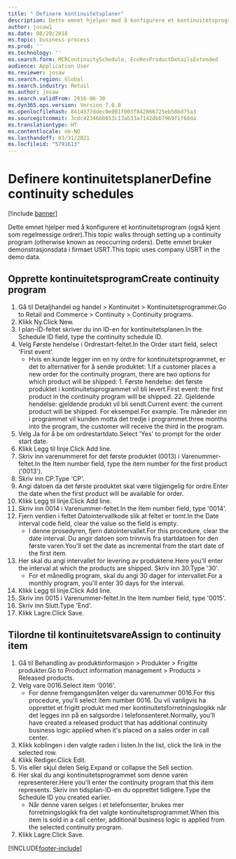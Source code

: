 ```yaml
---
title: " Definere kontinuitetsplaner"
description: Dette emnet hjelper med å konfigurere et kontinuitetsprogram (også kjent som regelmessige ordrer).
author: josaw1
ms.date: 08/29/2018
ms.topic: business-process
ms.prod: ''
ms.technology: ''
ms.search.form: MCRContinuitySchedule, EcoResProductDetailsExtended
audience: Application User
ms.reviewer: josaw
ms.search.region: Global
ms.search.industry: Retail
ms.author: josaw
ms.search.validFrom: 2016-06-30
ms.dyn365.ops.version: Version 7.0.0
ms.openlocfilehash: 8414377ddec0e001f003f842866725eb58bd75a3
ms.sourcegitcommit: 3cdc42346bb653c13ab33a7142dbb7969f1f6dda
ms.translationtype: HT
ms.contentlocale: nb-NO
ms.lasthandoff: 03/31/2021
ms.locfileid: "5791613"
---
```

# <a name="define-continuity-schedules"></a><span data-ttu-id="925ea-103"> Definere kontinuitetsplaner</span><span class="sxs-lookup"><span data-stu-id="925ea-103">Define continuity schedules</span></span>

[!include [banner](../includes/banner.md)]

<span data-ttu-id="925ea-104">Dette emnet hjelper med å konfigurere et kontinuitetsprogram (også kjent som regelmessige ordrer).</span><span class="sxs-lookup"><span data-stu-id="925ea-104">This topic walks through setting up a continuity program (otherwise known as reoccurring orders).</span></span> <span data-ttu-id="925ea-105">Dette emnet bruker demonstrasjonsdata i firmaet USRT.</span><span class="sxs-lookup"><span data-stu-id="925ea-105">This topic uses company USRT in the demo data.</span></span>


## <a name="create-continuity-program"></a><span data-ttu-id="925ea-106">Opprette kontinuitetsprogram</span><span class="sxs-lookup"><span data-stu-id="925ea-106">Create continuity program</span></span>
1. <span data-ttu-id="925ea-107">Gå til Detaljhandel og handel > Kontinuitet > Kontinuitetsprogrammer.</span><span class="sxs-lookup"><span data-stu-id="925ea-107">Go to Retail and Commerce > Continuity > Continuity programs.</span></span>
2. <span data-ttu-id="925ea-108">Klikk Ny.</span><span class="sxs-lookup"><span data-stu-id="925ea-108">Click New.</span></span>
3. <span data-ttu-id="925ea-109">I plan-ID-feltet skriver du inn ID-en for kontinuitetsplanen.</span><span class="sxs-lookup"><span data-stu-id="925ea-109">In the Schedule ID field, type the continuity schedule ID.</span></span>
4. <span data-ttu-id="925ea-110">Velg Første hendelse i Ordrestart-feltet.</span><span class="sxs-lookup"><span data-stu-id="925ea-110">In the Order start field, select 'First event'.</span></span>
    * <span data-ttu-id="925ea-111">Hvis en kunde legger inn en ny ordre for kontinuitetsprogrammet, er det to alternativer for å sende produktet:  1.</span><span class="sxs-lookup"><span data-stu-id="925ea-111">If a customer places a new order for the continuity program, there are two options for which product will be shipped:  1.</span></span> <span data-ttu-id="925ea-112">Første hendelse: det første produktet i kontinuitetsprogrammet vil bli levert.</span><span class="sxs-lookup"><span data-stu-id="925ea-112">First event: the first product in the continuity program will be shipped.</span></span>  <span data-ttu-id="925ea-113">2</span><span class="sxs-lookup"><span data-stu-id="925ea-113">2.</span></span> <span data-ttu-id="925ea-114">Gjeldende hendelse: gjeldende produkt vil bli sendt.</span><span class="sxs-lookup"><span data-stu-id="925ea-114">Current event: the current product will be shipped.</span></span> <span data-ttu-id="925ea-115">For eksempel.</span><span class="sxs-lookup"><span data-stu-id="925ea-115">For example.</span></span> <span data-ttu-id="925ea-116">Tre måneder inn i programmet vil kunden motta det tredje i programmet.</span><span class="sxs-lookup"><span data-stu-id="925ea-116">three months into the program, the customer will receive the third in the program.</span></span>  
5. <span data-ttu-id="925ea-117">Velg Ja for å be om ordrestartdato.</span><span class="sxs-lookup"><span data-stu-id="925ea-117">Select 'Yes' to prompt for the order start date.</span></span>
6. <span data-ttu-id="925ea-118">Klikk Legg til linje.</span><span class="sxs-lookup"><span data-stu-id="925ea-118">Click Add line.</span></span>
7. <span data-ttu-id="925ea-119">Skriv inn varenummeret for det første produktet (0013) i Varenummer-feltet.</span><span class="sxs-lookup"><span data-stu-id="925ea-119">In the Item number field, type the item number for the first product ('0013').</span></span>
8. <span data-ttu-id="925ea-120">Skriv inn CP.</span><span class="sxs-lookup"><span data-stu-id="925ea-120">Type 'CP'.</span></span>
9. <span data-ttu-id="925ea-121">Angi datoen da det første produktet skal være tilgjengelig for ordre.</span><span class="sxs-lookup"><span data-stu-id="925ea-121">Enter the date when the first product will be available for order.</span></span>
10. <span data-ttu-id="925ea-122">Klikk Legg til linje.</span><span class="sxs-lookup"><span data-stu-id="925ea-122">Click Add line.</span></span>
11. <span data-ttu-id="925ea-123">Skriv inn 0014 i Varenummer-feltet.</span><span class="sxs-lookup"><span data-stu-id="925ea-123">In the Item number field, type '0014'.</span></span>
12. <span data-ttu-id="925ea-124">Fjern verdien i feltet Datointervallkode slik at feltet er tomt.</span><span class="sxs-lookup"><span data-stu-id="925ea-124">In the Date interval code field, clear the value so the field is empty.</span></span>
    * <span data-ttu-id="925ea-125">I denne prosedyren, fjern datointervallet.</span><span class="sxs-lookup"><span data-stu-id="925ea-125">For this procedure, clear the date interval.</span></span> <span data-ttu-id="925ea-126">Du angir datoen som trinnvis fra startdatoen for den første varen.</span><span class="sxs-lookup"><span data-stu-id="925ea-126">You'll set the date as incremental from the start date of the first item.</span></span>  
13. <span data-ttu-id="925ea-127">Her skal du angi intervallet for levering av produktene.</span><span class="sxs-lookup"><span data-stu-id="925ea-127">Here you'll enter the interval at which the products are shipped.</span></span> <span data-ttu-id="925ea-128">Skriv inn 30.</span><span class="sxs-lookup"><span data-stu-id="925ea-128">Type '30'.</span></span>
    * <span data-ttu-id="925ea-129">For et månedlig program, skal du angi 30 dager for intervallet.</span><span class="sxs-lookup"><span data-stu-id="925ea-129">For a monthly program, you'll enter 30 days for the interval.</span></span>  
14. <span data-ttu-id="925ea-130">Klikk Legg til linje.</span><span class="sxs-lookup"><span data-stu-id="925ea-130">Click Add line.</span></span>
15. <span data-ttu-id="925ea-131">Skriv inn 0015 i Varenummer-feltet.</span><span class="sxs-lookup"><span data-stu-id="925ea-131">In the Item number field, type '0015'.</span></span>
16. <span data-ttu-id="925ea-132">Skriv inn Slutt.</span><span class="sxs-lookup"><span data-stu-id="925ea-132">Type 'End'.</span></span>
17. <span data-ttu-id="925ea-133">Klikk Lagre.</span><span class="sxs-lookup"><span data-stu-id="925ea-133">Click Save.</span></span>

## <a name="assign-to-continuity-item"></a><span data-ttu-id="925ea-134">Tilordne til kontinuitetsvare</span><span class="sxs-lookup"><span data-stu-id="925ea-134">Assign to continuity item</span></span>
1. <span data-ttu-id="925ea-135">Gå til Behandling av produktinformasjon > Produkter > Frigitte produkter.</span><span class="sxs-lookup"><span data-stu-id="925ea-135">Go to Product information management > Products > Released products.</span></span>
2. <span data-ttu-id="925ea-136">Velg vare 0016.</span><span class="sxs-lookup"><span data-stu-id="925ea-136">Select item '0016'.</span></span>
    * <span data-ttu-id="925ea-137">For denne fremgangsmåten velger du varenummer 0016.</span><span class="sxs-lookup"><span data-stu-id="925ea-137">For this procedure, you'll select item number 0016.</span></span> <span data-ttu-id="925ea-138">Du vil vanligvis ha opprettet et frigitt produkt med mer kontinuitetsforretningslogikk når det legges inn på en salgsordre i telefonsenteret.</span><span class="sxs-lookup"><span data-stu-id="925ea-138">Normally, you'll have created a released product that has additional continuity business logic applied when it's placed on a sales order in call center.</span></span>  
3. <span data-ttu-id="925ea-139">Klikk koblingen i den valgte raden i listen.</span><span class="sxs-lookup"><span data-stu-id="925ea-139">In the list, click the link in the selected row.</span></span>
4. <span data-ttu-id="925ea-140">Klikk Rediger.</span><span class="sxs-lookup"><span data-stu-id="925ea-140">Click Edit.</span></span>
5. <span data-ttu-id="925ea-141">Vis eller skjul delen Selg.</span><span class="sxs-lookup"><span data-stu-id="925ea-141">Expand or collapse the Sell section.</span></span>
6. <span data-ttu-id="925ea-142">Her skal du angi kontinuitetsprogrammet som denne varen representerer.</span><span class="sxs-lookup"><span data-stu-id="925ea-142">Here you'll enter the continuity program that this item represents.</span></span> <span data-ttu-id="925ea-143">Skriv inn tidsplan-ID-en du opprettet tidligere.</span><span class="sxs-lookup"><span data-stu-id="925ea-143">Type the Schedule ID you created earlier.</span></span>
    * <span data-ttu-id="925ea-144">Når denne varen selges i et telefonsenter, brukes mer forretningslogikk fra det valgte kontinuitetsprogrammet.</span><span class="sxs-lookup"><span data-stu-id="925ea-144">When this item is sold in a call center, additional business logic is applied from the selected continuity program.</span></span>  
7. <span data-ttu-id="925ea-145">Klikk Lagre.</span><span class="sxs-lookup"><span data-stu-id="925ea-145">Click Save.</span></span>



[!INCLUDE[footer-include](../../includes/footer-banner.md)]